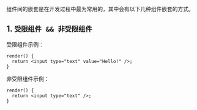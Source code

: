 组件间的嵌套是在开发过程中最为常用的，其中会有以下几种组件嵌套的方式。

## 1. `受限组件 && 非受限组件`

受限组件示例：
```
render() {
  return <input type="text" value="Hello!" />;
}
```
非受限组件示例：
```
render() {
  return <input type="text" />;
}
```
